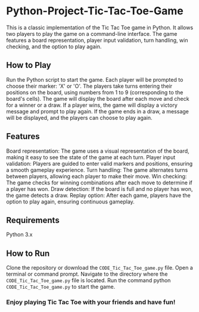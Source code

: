 # Python-Project-Tic-Tac-Toe-Game
This is a classic implementation of the Tic Tac Toe game in Python. It allows two players to play the game on a command-line interface. The game features a board representation, player input validation, turn handling, win checking, and the option to play again.

## How to Play
Run the Python script to start the game.
Each player will be prompted to choose their marker: 'X' or 'O'.
The players take turns entering their positions on the board, using numbers from 1 to 9 (corresponding to the board's cells).
The game will display the board after each move and check for a winner or a draw.
If a player wins, the game will display a victory message and prompt to play again.
If the game ends in a draw, a message will be displayed, and the players can choose to play again.

## Features
Board representation: The game uses a visual representation of the board, making it easy to see the state of the game at each turn.
Player input validation: Players are guided to enter valid markers and positions, ensuring a smooth gameplay experience.
Turn handling: The game alternates turns between players, allowing each player to make their move.
Win checking: The game checks for winning combinations after each move to determine if a player has won.
Draw detection: If the board is full and no player has won, the game detects a draw.
Replay option: After each game, players have the option to play again, ensuring continuous gameplay.

## Requirements
Python 3.x

## How to Run
Clone the repository or download the `CODE_Tic_Tac_Toe_game.py` file.
Open a terminal or command prompt.
Navigate to the directory where the `CODE_Tic_Tac_Toe_game.py` file is located.
Run the command python `CODE_Tic_Tac_Toe_game.py` to start the game.

### Enjoy playing Tic Tac Toe with your friends and have fun!
